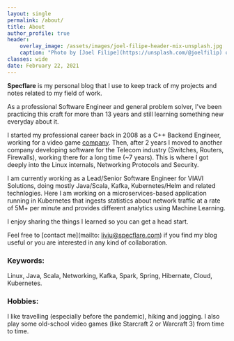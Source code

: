 ```yaml
---
layout: single
permalink: /about/
title: About
author_profile: true
header:
    overlay_image: /assets/images/joel-filipe-header-mix-unsplash.jpg
    caption: "Photo by [Joel Filipe](https://unsplash.com/@joelfilip) on [Unsplash](https://unsplash.com)"
classes: wide
date: February 22, 2021
---
```


**Specflare** is my personal blog that I use to keep track of my projects and notes related to my field of work.  

As a professional Software Engineer and general problem solver, I've been practicing this craft for more than 13 years and still learning something new everyday about it.  

I started my professional career back in 2008 as a C++ Backend Engineer, working for a video game [company](https://www.ubisoft.com).
Then, after 2 years I moved to another company developing software for the Telecom industry (Switches, Routers, Firewalls), working there for a long time (~7 years). This is where I got deeply into the Linux internals, Networking Protocols and Security.  

I am currently working as a Lead/Senior Software Engineer for VIAVI Solutions, doing mostly Java/Scala, Kafka, Kubernetes/Helm and related technlogies. Here I am working on a microservices-based application running in Kubernetes that ingests statistics about network traffic at a rate of 5M+ per minute and provides different analytics using Machine Learning.

I enjoy sharing the things I learned so you can get a head start.

Feel free to [contact me](mailto: liviu@specflare.com) if you find my blog useful or you are interested in any kind of collaboration.

### Keywords:
Linux, Java, Scala, Networking, Kafka, Spark, Spring, Hibernate, Cloud, Kubernetes.

### Hobbies:
I like travelling (especially before the pandemic), hiking and jogging. I also play some old-school video games (like Starcraft 2 or Warcraft 3) from time to time.